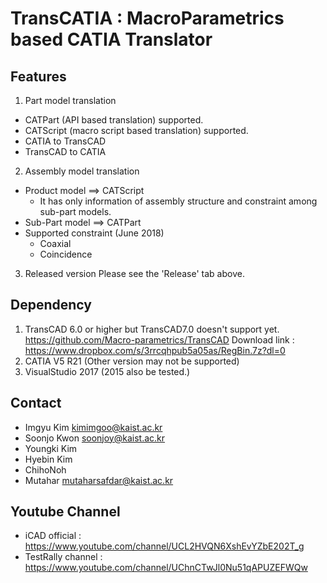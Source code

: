 # TransCATIA : MacroParametrics based CATIA Translator

## Features
1. Part model translation
+	CATPart (API based translation) supported.
+	CATScript (macro script based translation) supported.
+	CATIA to TransCAD
+	TransCAD to CATIA
2. Assembly model translation
+	Product model ==> CATScript
	+	It has only information of assembly structure and constraint among sub-part models.
+	Sub-Part model ==> CATPart
+	Supported constraint (June 2018)
	+	Coaxial
	+	Coincidence
3. Released version
	Please see the 'Release' tab above.

## Dependency
1. TransCAD 6.0 or higher but TransCAD7.0 doesn't support yet.
	https://github.com/Macro-parametrics/TransCAD
	Download link : https://www.dropbox.com/s/3rrcqhpub5a05as/RegBin.7z?dl=0
2. CATIA V5 R21 (Other version may not be supported)
3. VisualStudio 2017 (2015 also be tested.)

## Contact
+ Imgyu Kim kimimgoo@kaist.ac.kr
+ Soonjo Kwon soonjoy@kaist.ac.kr 
+ Youngki Kim
+ Hyebin Kim
+ ChihoNoh
+ Mutahar mutaharsafdar@kaist.ac.kr

## Youtube Channel
+ iCAD official : https://www.youtube.com/channel/UCL2HVQN6XshEvYZbE202T_g
+ TestRally channel : https://www.youtube.com/channel/UChnCTwJl0Nu51qAPUZEFWQw
